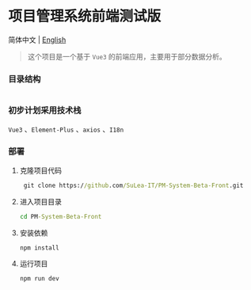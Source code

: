 # 项目管理系统前端测试版

简体中文 | [English](https://github.com/SuLea-IT/PM-System-Beta-Front/blob/main/README.md)

> 这个项目是一个基于 `Vue3` 的前端应用，主要用于部分数据分析。

### 目录结构

```bash


```

### 初步计划采用技术栈

 `Vue3` 、`Element-Plus` 、`axios` 、`I18n`

### 部署

1. 克隆项目代码

   ```cmd
    git clone https://github.com/SuLea-IT/PM-System-Beta-Front.git
   ```

2. 进入项目目录

   ```cmd
   cd PM-System-Beta-Front
   ```

3. 安装依赖

   ```
   npm install
   ```

4. 运行项目

   ```cmd
   npm run dev
   ```
